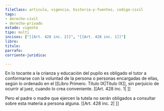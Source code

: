 ```yaml
---
fileClass: articulo, vigencia, historia-y-fuentes, codigo-civil
tags:
- derecho-civil
- derecho-privado
estado: vigente
tipo: multi
incisos: ["[[Art. 428 inc. 2]]", "[[Art. 428 inc. 1]]"]
libro:
titulo:
parrafo:
corriente-juridica:

---
```

En lo tocante a la crianza y educación del pupilo es obligado el tutor a conformarse con la voluntad de la persona o personas encargadas de ellas, según lo ordenado en el [[Libro Primero. Título IX|Título IX]], sin perjuicio de ocurrir al juez, cuando lo crea conveniente. [[Art. 428 inc. 1| ]]

Pero el padre o madre que ejercen la tutela no serán obligados a consultar sobre esta materia a persona alguna. [[Art. 428 inc. 2| ]]